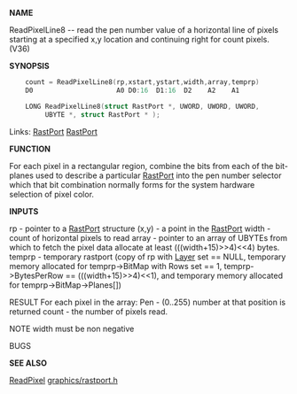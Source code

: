 
**NAME**

ReadPixelLine8 -- read the pen number value of a horizontal line
of pixels starting at a specified x,y location and continuing
right for count pixels. (V36)

**SYNOPSIS**

```c
    count = ReadPixelLine8(rp,xstart,ystart,width,array,temprp)
    D0                     A0 D0:16  D1:16  D2    A2    A1

    LONG ReadPixelLine8(struct RastPort *, UWORD, UWORD, UWORD,
         UBYTE *, struct RastPort * );

```
Links: [RastPort](_00AF.md) [RastPort](_00AF.md) 

**FUNCTION**

For each pixel in a rectangular region, combine the bits from each
of the bit-planes used to describe a particular [RastPort](_00AF.md) into the pen
number selector which that bit combination normally forms for the
system hardware selection of pixel color.

**INPUTS**

rp     - pointer to a [RastPort](_00AF.md) structure
(x,y)  - a point in the [RastPort](_00AF.md)
width  - count of horizontal pixels to read
array -  pointer to an array of UBYTEs from which to fetch the pixel
data allocate at least (((width+15)&#062;&#062;4)&#060;&#060;4) bytes.
temprp - temporary rastport (copy of rp with [Layer](_00A1.md) set == NULL,
temporary memory allocated for
temprp-&#062;BitMap with Rows set == 1,
temprp-&#062;BytesPerRow == (((width+15)&#062;&#062;4)&#060;&#060;1),
and temporary memory allocated for
temprp-&#062;BitMap-&#062;Planes[])

RESULT
For each pixel in the array:
Pen - (0..255) number at that position is returned
count   - the number of pixels read.

NOTE
width must be non negative

BUGS

**SEE ALSO**

[ReadPixel](ReadPixel.md)  [graphics/rastport.h](_00AF.md)
